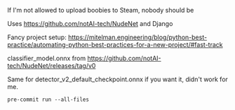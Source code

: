 If I'm not allowed to upload boobies to Steam, nobody should be

Uses https://github.com/notAI-tech/NudeNet and Django

Fancy project
setup: https://mitelman.engineering/blog/python-best-practice/automating-python-best-practices-for-a-new-project/#fast-track

classifier_model.onnx from https://github.com/notAI-tech/NudeNet/releases/tag/v0

Same for detector_v2_default_checkpoint.onnx if you want it, didn't work for me.

`pre-commit run --all-files`
